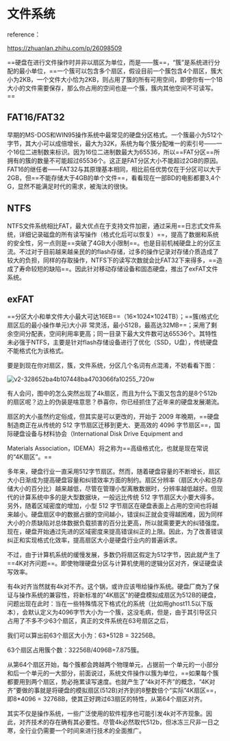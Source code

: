 # 文件系统

reference：

https://zhuanlan.zhihu.com/p/26098509

==硬盘在进行文件操作时并非以扇区为单位，而是——簇==，“簇”是系统进行分配的最小单位，==一个簇可以包含多个扇区，假设目前一个簇包含4个扇区，簇大小为2KB，一个文件大小恰为2KB，则占用了簇的所有可用空间，即便你有一个1B大小的文件需要保存，那么你占用的空间也是一个簇，簇内其他空间不可读写。==

## FAT16/FAT32

早期的MS-DOS和WIN95操作系统中最常见的硬盘分区格式。一个簇最小为512个字节，其大小可以成倍增长，最大为32K，系统为每个簇分配唯一的索引号——一个16位二进制数来标识。因为16位二进制数最大为65536，所以==FAT分区==所拥有的簇的数量不可能超过65536个。这正是FAT分区大小不能超过2GB的原因。FAT16的继任者——FAT32与其原理基本相同，相比前任优势仅在于分区可以大于2GB，但==不能存储大于4GB的单个文件==，看看现在一部BD的电影都要3,4个G，显然不能满足时代的需求，被淘汰的很快。

## NTFS

NTFS文件系统相比FAT，最大优点在于支持文件加密，通过采用==日志式文件系统，详细记录磁盘的所有读写操作（格式化后可以恢复）==，提高了数据和系统的安全性，另一点则是==突破了4GB大小限制==。也是目前机械硬盘上的分区主流。不过对于目前越来越亲民的的flash存储，过多的操作记录对存储介质造成了较大的负担，同样的存取操作，NTFS下的读写次数就会比FAT32下来得多，==造成了寿命较短的缺陷==。因此针对移动存储设备和固态硬盘，推出了exFAT文件系统。

## exFAT

==分区大小和单文件大小最大可达16EB==（16×1024×1024TB）；==簇(格式化扇区后的最小操作单元)大小非 常灵活，最小512B，最高达32MB==；采用了剩余空间分配表，空间利用率更高；同一目录下最大文件数可达65536个。其特性未必强于NTFS，主要是针对flash存储设备进行了优化（SSD，U盘），传统硬盘不能格式化为该格式。

要是到现在你对扇区，簇，文件系统，分区几个名词有点混淆，不妨看看下图：

![v2-328652ba4b107448ba4703066fa10255_720w](https://cdn.jsdelivr.net/gh/dhay3/image-repo@master/20210601/v2-328652ba4b107448ba4703066fa10255_720w.76bjpbmjy700.png)

有人会问，图中的怎么突然出现了4k扇区，而且为什么下面又包含的是8个512b的扇区呢？边上的伪装是啥意思？恭喜你，你已经抓住了近年来的硬盘发展潮流。

扇区的大小虽然约定俗成，但其实是可以更改的，开始于 2009 年晚期，==硬盘制造商正在从传统的 512 字节扇区迁移到更大、更高效的 4096 字节扇区==，国际硬盘设备与材料协会（International Disk Drive Equipment and

Materials Association，IDEMA）将之称为==高级格式化，也就是现在常说的“4K扇区”。==

多年来，硬盘行业一直采用512字节扇区。然而，随着硬盘容量的不断增长，扇区大小日渐成为提高硬盘容量和纠错效率方面的制约。扇区分辨率（扇区大小和总存储大小的百分比）越来越低，尽管在管理小型离散数据时，分辨率越低越好。但现代的计算系统中多的是大型数据块，一般远比传统 512 字节扇区大小要大得多。另外，随着区域密度的增加，小型 512 字节扇区在硬盘表面上占用的空间也将越来越小。硬盘扇区中的数据占据的空间越小，错误纠正就会变得越困难，因为同样大小的介质缺陷对总体数据负载损害的百分比更高，所以就需要更大的纠错强度。现在，硬盘开始通过先进的区域密度来提高错误纠正的上限。因此，为了改善错误纠正和实现格式化效率，提高扇区大小是硬盘行业内的普遍诉求。

不过，由于计算机系统的缓慢发展，多数仍将扇区假定为512字节，因此就产生了==4K对齐问题==。即使物理硬盘分区与计算机使用的逻辑分区对齐，保证硬盘读写效率。

有4k对齐当然就有4k对不齐。这个锅，或许应该甩给操作系统。硬盘厂商为了保证与操作系统的兼容性，将新标准的"4K扇区"的硬盘模拟成扇区为512B的硬盘，问题出现在此时：当在一些特殊情况下格式化的系统（比如用ghost11.5以下版本），会默认定义为4096字节大小为一个簇，这没毛病，但是，由于其引导区只占用了不多不少63个扇区，真正的文件系统在63号扇区之后，

我们可以算出前63个扇区大小为：63*512B = 32256B。

63个扇区占用簇个数：32256B/4096B=7.875簇。

从第64个扇区开始，每个簇都会跨越两个物理单元，占据前一个单元的一小部分和后一个单元的一大部分，前面说过，系统文件操作以簇为单位，==如果每个簇都要用到两个扇区，势必拖累读写速度。也就产生了“4k对不齐”的概念，“4K对齐”要做的事就是将硬盘的模拟扇区(512B)对齐到的8整数倍个“实际”4K扇区==，即8*4096 = 32768B，使其正好跨过63扇区的特性，从第64个扇区对齐。

其实不仅是操作系统，一些广泛使用的软件程序也可能引发4k对不齐现象。因此，对齐技术的存在确有其必要性。尽管4k必然取代512b，但冰冻三尺非一日之寒，全行业仍需要一个时间来进行技术的全面推广。
